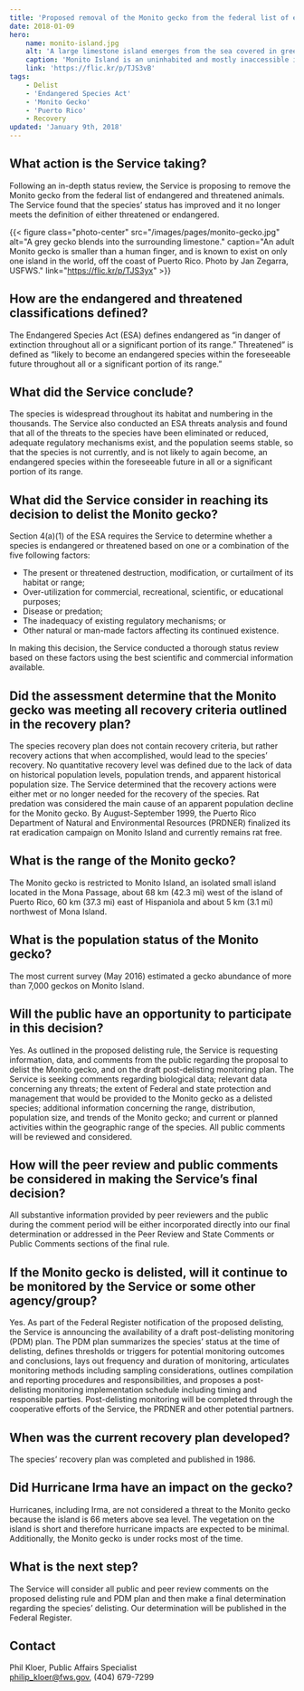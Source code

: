 ```yaml
---
title: 'Proposed removal of the Monito gecko from the federal list of endangered and threatened wildlife'
date: 2018-01-09
hero:
    name: monito-island.jpg
    alt: 'A large limestone island emerges from the sea covered in green vegetation.'
    caption: 'Monito Island is an uninhabited and mostly inaccessible island of only about 36 acres. It lies west of Puerto Rico and was designated a U.S. National Natural Landmark in 1975. Photo by USFWS.'
    link: 'https://flic.kr/p/TJS3vB'
tags:
    - Delist
    - 'Endangered Species Act'
    - 'Monito Gecko'
    - 'Puerto Rico'
    - Recovery
updated: 'January 9th, 2018'
---
```


## What action is the Service taking?

Following an in-depth status review, the Service is proposing to remove the Monito gecko from the federal list of endangered and threatened animals.  The Service found that the species’ status has improved and it no longer meets the definition of either threatened or endangered.

{{< figure class="photo-center" src="/images/pages/monito-gecko.jpg" alt="A grey gecko blends into the surrounding limestone." caption="An adult Monito gecko is smaller than a human finger, and is known to exist on only one island in the world, off the coast of Puerto Rico. Photo by Jan Zegarra, USFWS." link="https://flic.kr/p/TJS3yx" >}}

## How are the endangered and threatened classifications defined?

The Endangered Species Act (ESA) defines endangered as “in danger of extinction throughout all or a significant portion of its range.” Threatened” is defined as “likely to become an endangered species within the foreseeable future throughout all or a significant portion of its range.”

## What did the Service conclude?

The species is widespread throughout its habitat and numbering in the thousands.  The Service also conducted an ESA threats analysis and found that all of the threats to the species have been eliminated or reduced, adequate regulatory mechanisms exist, and the population seems stable, so that the species is not currently, and is not likely to again become, an endangered species within the foreseeable future in all or a significant portion of its range.

## What did the Service consider in reaching its decision to delist the Monito gecko?

Section 4(a)(1) of the ESA requires the Service to determine whether a species is endangered or threatened based on one or a combination of the five following factors:

  - The present or threatened destruction, modification, or curtailment of its habitat or range;
  - Over-utilization for commercial, recreational, scientific, or educational purposes;
  - Disease or predation;
  - The inadequacy of existing regulatory mechanisms; or
  - Other natural or man-made factors affecting its continued existence.

In making this decision, the Service conducted a thorough status review based on these factors using the best scientific and commercial information available.

## Did the assessment determine that the Monito gecko was meeting all recovery criteria outlined in the recovery plan?

The species recovery plan does not contain recovery criteria, but rather recovery actions that when accomplished, would lead to the species’ recovery.  No quantitative recovery level was defined due to the lack of data on historical population levels, population trends, and apparent historical population size.  The Service determined that the recovery actions were either met or no longer needed for the recovery of the species.  Rat predation was considered the main cause of an apparent population decline for the Monito gecko.  By August-September 1999, the Puerto Rico Department of Natural and Environmental Resources (PRDNER) finalized its rat eradication campaign on Monito Island and currently remains rat free.

## What is the range of the Monito gecko?

The Monito gecko is restricted to Monito Island, an isolated small island located in the Mona Passage, about 68 km (42.3 mi) west of the island of Puerto Rico, 60 km (37.3 mi) east of Hispaniola and about 5 km (3.1 mi) northwest of Mona Island.

## What is the population status of the Monito gecko?

The most current survey (May 2016) estimated a gecko abundance of more than 7,000 geckos on Monito Island.

## Will the public have an opportunity to participate in this decision?

Yes.  As outlined in the proposed delisting rule, the Service is requesting information, data, and comments from the public regarding the proposal to delist the Monito gecko, and on the draft post-delisting monitoring plan.  The Service is seeking comments regarding biological data; relevant data concerning any threats; the extent of Federal and state protection and management that would be provided to the Monito gecko as a delisted species; additional information concerning the range, distribution, population size, and trends of the Monito gecko; and current or planned activities within the geographic range of the species. All public comments will be reviewed and considered.

## How will the peer review and public comments be considered in making the Service’s final decision?

All substantive information provided by peer reviewers and the public during the comment period will be either incorporated directly into our final determination or addressed in the Peer Review and State Comments or Public Comments sections of the final rule.

## If the Monito gecko is delisted, will it continue to be monitored by the Service or some other agency/group?

Yes.  As part of the Federal Register notification of the proposed delisting, the Service is announcing the availability of a draft post-delisting monitoring (PDM) plan.  The PDM plan summarizes the species’ status at the time of delisting, defines thresholds or triggers for potential monitoring outcomes and conclusions, lays out frequency and duration of monitoring, articulates monitoring methods including sampling considerations, outlines compilation and reporting procedures and responsibilities, and proposes a post-delisting monitoring implementation schedule including timing and responsible parties.  Post-delisting monitoring will be completed through the cooperative efforts of the Service, the PRDNER and other potential partners.

## When was the current recovery plan developed?

The species’ recovery plan was completed and published in 1986.

## Did Hurricane Irma have an impact on the gecko?

Hurricanes, including Irma, are not considered a threat to the Monito gecko because the island is 66 meters above sea level.  The vegetation on the island is short and therefore hurricane impacts are expected to be minimal. Additionally, the Monito gecko is under rocks most of the time.

## What is the next step?

The Service will consider all public and peer review comments on the proposed delisting rule and PDM plan and then make a final determination regarding the species’ delisting.  Our determination will be published in the Federal Register.

## Contact

Phil Kloer, Public Affairs Specialist  
[philip_kloer@fws.gov](mailto:philip_kloer@fws.gov), (404) 679-7299
